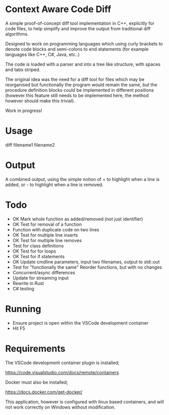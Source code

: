 # Context Aware Code Diff 

A simple proof-of-concept diff tool implementation in C++, explicitly for code files, to help simplify and improve the output from traditional diff algorithms.

Designed to work on programming languages which using curly brackets to denote code blocks and semi-colons to end statements (for example languages like C++, C#, Java, etc..)

The code is loaded with a parser and into a tree like structure, with spaces and tabs striped.

The original idea was the need for a diff tool for files which may be reorganised but functionally the program would remain the same, but the procedure definition blocks could be implemented in different positions (however this feature still needs to be implemented here, the method however should make this trivial).

Work in progress!

# Usage

diff filename1 filename2

# Output

A combined output, using the simple notion of + to highlight when a line is added, or - to highlight when a line is removed.

# Todo

- OK Mark whole function as added/removed (not just identifier)
- OK Test for removal of a function
- Function with duplicate code on two lines
- OK Test for multiple line inserts
- OK Test for multiple line removes
- Test for class definitions
- OK Test for for loops
- OK Test for if statements
- OK Update cmdline parameters, input two filenames, output to std::out
- Test for "functionally the same" Reorder functions, but with no changes
- Concurrent/async differences 
- Update for streaming input
- Rewrite in Rust
- C# testing

# Running

- Ensure project is open within the VSCode development container
- Hit F5

# Requirements

The VSCode development container plugin is installed;

https://code.visualstudio.com/docs/remote/containers

Docker must also be installed;

https://docs.docker.com/get-docker/

This application, however is configured with linux based containers, and will not work correctly on Windows without modification.
